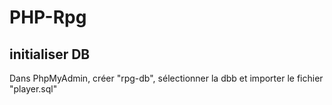 # PHP-Rpg

## initialiser DB
Dans PhpMyAdmin, créer "rpg-db", sélectionner la dbb et importer le fichier "player.sql"